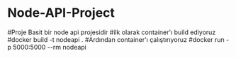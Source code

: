 # Node-API-Project

#Proje Basit bir node api projesidir
#ilk olarak container'ı build ediyoruz
#docker build -t nodeapi .
#Ardından container'ı çalıştırıyoruz
#docker run  -p 5000:5000 --rm nodeapi
